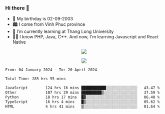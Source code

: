 ### Hi there 👋
- 🎂 My birthday is 02-09-2003
- 🏙️ I come from Vinh Phuc province
- 🌱 I’m currently learning at Thang Long University
- 🧑‍💻 I know PHP, Java, C++. And now, I'm learning Javascript and React Native
<p align="center"><img src="https://github-readme-stats.vercel.app/api?username=tmquang0209&show_icons=true&theme=gradient"></p>
<p align="center"><img src="https://github-readme-stats.vercel.app/api/top-langs/?username=tmquang0209&hide=scss,css&langs_count=10"></p>
<!--START_SECTION:waka-->

```txt
From: 04 January 2024 - To: 20 April 2024

Total Time: 285 hrs 55 mins

JavaScript        124 hrs 16 mins ███████████░░░░░░░░░░░░░░   43.47 %
Other             107 hrs 29 mins █████████▒░░░░░░░░░░░░░░░   37.59 %
Python            18 hrs 17 mins  █▓░░░░░░░░░░░░░░░░░░░░░░░   06.40 %
TypeScript        16 hrs 4 mins   █▒░░░░░░░░░░░░░░░░░░░░░░░   05.62 %
HTML              4 hrs 41 mins   ▒░░░░░░░░░░░░░░░░░░░░░░░░   01.64 %
```

<!--END_SECTION:waka-->

